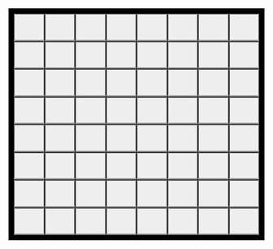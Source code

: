 <head>
<style>
.grid-container {
  display: grid;
  grid-template-columns: auto auto auto auto auto auto auto auto;
  background-color: #000;
  padding: 10px;
}
.grid-item {
  background-color: rgba(255, 255, 255, 0.8);
  border: 1px solid rgba(0, 0, 0, 0.8);
  font-size: 30px;
  text-align: center;
}
</style>
</head>
<body>

<div class="grid-container">
  <div class="grid-item">
    <button type="button" onclick="put(1,1)">
      <img id="r1c1" src="assets/empty-pawn.jpg">
      </button>
  </div>
  <div class="grid-item">
    <button type="button" onclick="put(1,2)">
      <img id="r1c2" src="assets/empty-pawn.jpg">
      </button>
  </div>
  <div class="grid-item">
    <button type="button" onclick="put(1,3)">
      <img id="r1c3" src="assets/empty-pawn.jpg">
      </button>
  </div>
  <div class="grid-item">
    <button type="button" onclick="put(1,4)">
      <img id="r1c4" src="assets/empty-pawn.jpg">
      </button>
  </div>
  <div class="grid-item">
    <button type="button" onclick="put(1,5)">
      <img id="r1c5" src="assets/empty-pawn.jpg">
      </button>
  </div>
  <div class="grid-item">
    <button type="button" onclick="put(1,6)">
      <img id="r1c6" src="assets/empty-pawn.jpg">
      </button>
  </div>
  <div class="grid-item">
    <button type="button" onclick="put(1,7)">
      <img id="r1c7" src="assets/empty-pawn.jpg">
      </button>
  </div>
  <div class="grid-item">
    <button type="button" onclick="put(1,8)">
      <img id="r1c8" src="assets/empty-pawn.jpg">
      </button>
  </div>
    <div class="grid-item">
    <button type="button" onclick="put(2,1)">
      <img id="r2c1" src="assets/empty-pawn.jpg">
      </button>
  </div>
  <div class="grid-item">
    <button type="button" onclick="put(2,2)">
      <img id="r2c2" src="assets/empty-pawn.jpg">
      </button>
  </div>
  <div class="grid-item">
    <button type="button" onclick="put(2,3)">
      <img id="r2c3" src="assets/empty-pawn.jpg">
      </button>
  </div>
  <div class="grid-item">
    <button type="button" onclick="put(2,4)">
      <img id="r2c4" src="assets/empty-pawn.jpg">
      </button>
  </div>
  <div class="grid-item">
    <button type="button" onclick="put(2,5)">
      <img id="r2c5" src="assets/empty-pawn.jpg">
      </button>
  </div>
  <div class="grid-item">
    <button type="button" onclick="put(2,6)">
      <img id="r2c6" src="assets/empty-pawn.jpg">
      </button>
  </div>
  <div class="grid-item">
    <button type="button" onclick="put(2,7)">
      <img id="r2c7" src="assets/empty-pawn.jpg">
      </button>
  </div>
  <div class="grid-item">
    <button type="button" onclick="put(2,8)">
      <img id="r2c8" src="assets/empty-pawn.jpg">
      </button>
  </div>
    <div class="grid-item">
    <button type="button" onclick="put(3,1)">
      <img id="r3c1" src="assets/empty-pawn.jpg">
      </button>
  </div>
  <div class="grid-item">
    <button type="button" onclick="put(3,2)">
      <img id="r3c2" src="assets/empty-pawn.jpg">
      </button>
  </div>
  <div class="grid-item">
    <button type="button" onclick="put(3,3)">
      <img id="r3c3" src="assets/empty-pawn.jpg">
      </button>
  </div>
  <div class="grid-item">
    <button type="button" onclick="put(3,4)">
      <img id="r3c4" src="assets/empty-pawn.jpg">
      </button>
  </div>
  <div class="grid-item">
    <button type="button" onclick="put(3,5)">
      <img id="r3c5" src="assets/empty-pawn.jpg">
      </button>
  </div>
  <div class="grid-item">
    <button type="button" onclick="put(3,6)">
      <img id="r3c6" src="assets/empty-pawn.jpg">
      </button>
  </div>
  <div class="grid-item">
    <button type="button" onclick="put(3,7)">
      <img id="r3c7" src="assets/empty-pawn.jpg">
      </button>
  </div>
  <div class="grid-item">
    <button type="button" onclick="put(3,8)">
      <img id="r3c8" src="assets/empty-pawn.jpg">
      </button>
  </div>
    <div class="grid-item">
    <button type="button" onclick="put(4,1)">
      <img id="r4c1" src="assets/empty-pawn.jpg">
      </button>
  </div>
  <div class="grid-item">
    <button type="button" onclick="put(4,2)">
      <img id="r4c2" src="assets/empty-pawn.jpg">
      </button>
  </div>
  <div class="grid-item">
    <button type="button" onclick="put(4,3)">
      <img id="r4c3" src="assets/empty-pawn.jpg">
      </button>
  </div>
  <div class="grid-item">
    <button type="button" onclick="put(4,4)">
      <img id="r4c4" src="assets/empty-pawn.jpg">
      </button>
  </div>
  <div class="grid-item">
    <button type="button" onclick="put(4,5)">
      <img id="r4c5" src="assets/empty-pawn.jpg">
      </button>
  </div>
  <div class="grid-item">
    <button type="button" onclick="put(4,6)">
      <img id="r4c6" src="assets/empty-pawn.jpg">
      </button>
  </div>
  <div class="grid-item">
    <button type="button" onclick="put(4,7)">
      <img id="r4c7" src="assets/empty-pawn.jpg">
      </button>
  </div>
  <div class="grid-item">
    <button type="button" onclick="put(4,8)">
      <img id="r4c8" src="assets/empty-pawn.jpg">
      </button>
  </div>
    <div class="grid-item">
    <button type="button" onclick="put(5,1)">
      <img id="r5c1" src="assets/empty-pawn.jpg">
      </button>
  </div>
  <div class="grid-item">
    <button type="button" onclick="put(5,2)">
      <img id="r5c2" src="assets/empty-pawn.jpg">
      </button>
  </div>
  <div class="grid-item">
    <button type="button" onclick="put(5,3)">
      <img id="r5c3" src="assets/empty-pawn.jpg">
      </button>
  </div>
  <div class="grid-item">
    <button type="button" onclick="put(5,4)">
      <img id="r5c4" src="assets/empty-pawn.jpg">
      </button>
  </div>
  <div class="grid-item">
    <button type="button" onclick="put(5,5)">
      <img id="r5c5" src="assets/empty-pawn.jpg">
      </button>
  </div>
  <div class="grid-item">
    <button type="button" onclick="put(5,6)">
      <img id="r5c6" src="assets/empty-pawn.jpg">
      </button>
  </div>
  <div class="grid-item">
    <button type="button" onclick="put(5,7)">
      <img id="r5c7" src="assets/empty-pawn.jpg">
      </button>
  </div>
  <div class="grid-item">
    <button type="button" onclick="put(5,8)">
      <img id="r5c8" src="assets/empty-pawn.jpg">
      </button>
  </div>
    <div class="grid-item">
    <button type="button" onclick="put(6,1)">
      <img id="r6c1" src="assets/empty-pawn.jpg">
      </button>
  </div>
  <div class="grid-item">
    <button type="button" onclick="put(6,2)">
      <img id="r6c2" src="assets/empty-pawn.jpg">
      </button>
  </div>
  <div class="grid-item">
    <button type="button" onclick="put(6,3)">
      <img id="r6c3" src="assets/empty-pawn.jpg">
      </button>
  </div>
  <div class="grid-item">
    <button type="button" onclick="put(6,4)">
      <img id="r6c4" src="assets/empty-pawn.jpg">
      </button>
  </div>
  <div class="grid-item">
    <button type="button" onclick="put(6,5)">
      <img id="r6c5" src="assets/empty-pawn.jpg">
      </button>
  </div>
  <div class="grid-item">
    <button type="button" onclick="put(6,6)">
      <img id="r6c6" src="assets/empty-pawn.jpg">
      </button>
  </div>
  <div class="grid-item">
    <button type="button" onclick="put(6,7)">
      <img id="r6c7" src="assets/empty-pawn.jpg">
      </button>
  </div>
  <div class="grid-item">
    <button type="button" onclick="put(6,8)">
      <img id="r6c8" src="assets/empty-pawn.jpg">
      </button>
  </div>
    <div class="grid-item">
    <button type="button" onclick="put(7,1)">
      <img id="r7c1" src="assets/empty-pawn.jpg">
      </button>
  </div>
  <div class="grid-item">
    <button type="button" onclick="put(7,2)">
      <img id="r7c2" src="assets/empty-pawn.jpg">
      </button>
  </div>
  <div class="grid-item">
    <button type="button" onclick="put(7,3)">
      <img id="r7c3" src="assets/empty-pawn.jpg">
      </button>
  </div>
  <div class="grid-item">
    <button type="button" onclick="put(7,4)">
      <img id="r7c4" src="assets/empty-pawn.jpg">
      </button>
  </div>
  <div class="grid-item">
    <button type="button" onclick="put(7,5)">
      <img id="r7c5" src="assets/empty-pawn.jpg">
      </button>
  </div>
  <div class="grid-item">
    <button type="button" onclick="put(7,6)">
      <img id="r7c6" src="assets/empty-pawn.jpg">
      </button>
  </div>
  <div class="grid-item">
    <button type="button" onclick="put(7,7)">
      <img id="r7c7" src="assets/empty-pawn.jpg">
      </button>
  </div>
  <div class="grid-item">
    <button type="button" onclick="put(7,8)">
      <img id="r7c8" src="assets/empty-pawn.jpg">
      </button>
  </div>
    <div class="grid-item">
    <button type="button" onclick="put(8,1)">
      <img id="r8c1" src="assets/empty-pawn.jpg">
      </button>
  </div>
  <div class="grid-item">
    <button type="button" onclick="put(8,2)">
      <img id="r8c2" src="assets/empty-pawn.jpg">
      </button>
  </div>
  <div class="grid-item">
    <button type="button" onclick="put(8,3)">
      <img id="r8c3" src="assets/empty-pawn.jpg">
      </button>
  </div>
  <div class="grid-item">
    <button type="button" onclick="put(8,4)">
      <img id="r8c4" src="assets/empty-pawn.jpg">
      </button>
  </div>
  <div class="grid-item">
    <button type="button" onclick="put(8,5)">
      <img id="r8c5" src="assets/empty-pawn.jpg">
      </button>
  </div>
  <div class="grid-item">
    <button type="button" onclick="put(8,6)">
      <img id="r8c6" src="assets/empty-pawn.jpg">
      </button>
  </div>
  <div class="grid-item">
    <button type="button" onclick="put(8,7)">
      <img id="r8c7" src="assets/empty-pawn.jpg">
      </button>
  </div>
  <div class="grid-item">
    <button type="button" onclick="put(8,8)">
      <img id="r8c8" src="assets/empty-pawn.jpg">
      </button>
  </div>
</div>
<script>
  var grid = [
  ["sentinel","sentinel","sentinel","sentinel","sentinel","sentinel","sentinel","sentinel","sentinel","sentinel"],
  ["sentinel","empty-pawn","empty-pawn","empty-pawn","empty-pawn","empty-pawn","empty-pawn","empty-pawn","empty-pawn","sentinel"],
  ["sentinel","empty-pawn","empty-pawn","empty-pawn","empty-pawn","empty-pawn","empty-pawn","empty-pawn","empty-pawn","sentinel"],
  ["sentinel","empty-pawn","empty-pawn","empty-pawn","empty-pawn","empty-pawn","empty-pawn","empty-pawn","empty-pawn","sentinel"],
  ["sentinel","empty-pawn","empty-pawn","empty-pawn","empty-pawn","empty-pawn","empty-pawn","empty-pawn","empty-pawn","sentinel"],
  ["sentinel","empty-pawn","empty-pawn","empty-pawn","empty-pawn","empty-pawn","empty-pawn","empty-pawn","empty-pawn","sentinel"],
  ["sentinel","empty-pawn","empty-pawn","empty-pawn","empty-pawn","empty-pawn","empty-pawn","empty-pawn","empty-pawn","sentinel"],
  ["sentinel","empty-pawn","empty-pawn","empty-pawn","empty-pawn","empty-pawn","empty-pawn","empty-pawn","empty-pawn","sentinel"],
  ["sentinel","empty-pawn","empty-pawn","empty-pawn","empty-pawn","empty-pawn","empty-pawn","empty-pawn","empty-pawn","sentinel"],
  ["sentinel","sentinel","sentinel","sentinel","sentinel","sentinel","sentinel","sentinel","sentinel","sentinel"],
  ];
  enemySpawn();
  async function put(row, column) {
    if(grid[row][column]=="empty-pawn") {
      grid[row][column] = "red-pawn";
      document.getElementById("r"+row+"c"+column).src = "assets/red-pawn.jpg";
      attack(row, column);
      enemySpawn();
    }
  }
  async function attack(row, column) {
    for(var i=row-1; i<=row+1; i++) {
      for(var j=column-1; j<=column+1; j++) {
        if(!(i==row && j==column)){
          grid[i][j] = "fire-pawn";
          document.getElementById("r"+i+"c"+j).src = "assets/fire-pawn.jpg";
        }
      }
    }
    await new Promise(r => setTimeout(r, 500));
    for(var i=row-1; i<=row+1; i++) {
      for(var j=column-1; j<=column+1; j++) {
        if(!(i==row && j==column)){
          grid[i][j] = "empty-pawn";
          document.getElementById("r"+i+"c"+j).src = "assets/empty-pawn.jpg";
        }
      }
    }
  }
  function enemySpawn() {  //generate up to 3 new enemies in random positions
    var row;
    var column;
    for(var i=0; i<3; i++) {
      row = getRandomInt(1,8);
      column = getRandomInt(1,8);
      console.log(row + " " + column);
      if(grid[row][column]=="empty-pawn") {
        grid[row][column] = "dark-pawn";
        document.getElementById("r"+row+"c"+column).src = "assets/dark-pawn.jpg";
      }
    }
  }
  function getRandomInt(min, max) {
    min = Math.ceil(min);
    max = Math.floor(max);
    return Math.floor(Math.random() * (max - min + 1)) + min;
  }
</script>
</body>
